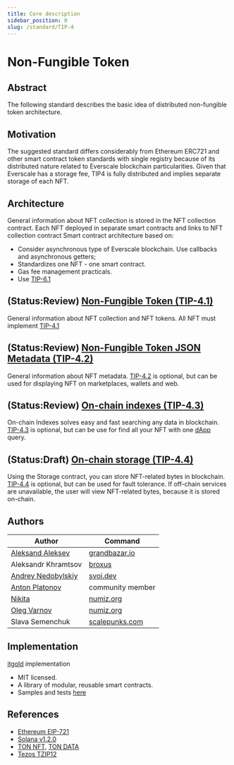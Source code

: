 ```yaml
---
title: Core description
sidebar_position: 0
slug: /standard/TIP-4
---
```


# Non-Fungible Token

## Abstract

The following standard describes the basic idea of distributed non-fungible token architecture.

## Motivation

The suggested standard differs considerably from Ethereum ERC721 and other smart contract token standards with single registry because of its distributed nature related to Everscale blockchain particularities.
Given that Everscale has a storage fee, TIP4  is fully distributed and implies separate storage of each NFT.

## Architecture

General information about NFT collection is stored in the NFT collection contract. Each NFT deployed in separate smart contracts and links to NFT collection contract Smart contract architecture based on:

- Consider asynchronous type of Everscale blockchain. Use callbacks and asynchronous getters;
- Standardizes one NFT - one smart contract. 
- Gas fee management practicals. 
- Use [TIP-6.1](./../TIP-6/1.md)

## (Status:Review) [Non-Fungible Token (TIP-4.1)](./../TIP-4/1.md)
General information about NFT collection and NFT tokens. All NFT must implement [TIP-4.1](./../TIP-4/1.md)

##  (Status:Review) [Non-Fungible Token JSON Metadata (TIP-4.2)](./../TIP-4/2.md)
General information about NFT metadata. [TIP-4.2](./../TIP-4/2.md) is optional, but can be used for displaying NFT on marketplaces, wallets and web.

##  (Status:Review) [On-chain indexes (TIP-4.3)](./../TIP-4/3.md)
On-chain Indexes solves easy and fast searching any data in blockchain. [TIP-4.3](./../TIP-4/3.md) is optional, but can be use for find all your NFT with one [dApp](https://main.ton.dev/graphql) query.

##  (Status:Draft) [On-chain storage (TIP-4.4)](./../TIP-4/4.md)
Using the Storage contract, you can store NFT-related bytes in blockchain. [TIP-4.4](./../TIP-4/4.md) is optional, but can be used for fault tolerance. If off-chain services are unavailable, the user will view NFT-related bytes, because it is stored on-chain.


## Authors
| Author                                          | Command                                  |
|-------------------------------------------------|------------------------------------------|
| [Aleksand Aleksev](mailto:rualekseev@gmail.com) | [grandbazar.io](https://grandbazar.io)   |
| Aleksandr Khramtsov                             | [broxus](https://broxus.com/)            |
| [Andrey Nedobylskiy](https://t.me/nedobylskiy)  | [svoi.dev](https://svoi.dev)             |
| [Anton Platonov](https://t.me/SuperArmor)       | community member                         |
| [Nikita](https://t.me/kokkekpek)                | [numiz.org](https://numiz.org/)          |
| [Oleg Varnov](https://t.me/id_xz)               | [numiz.org](https://numiz.org/)          |
| Slava Semenchuk                                 | [scalepunks.com](https://scalepunks.com) |


## Implementation

[itgold](https://github.com/itgoldio/everscale-tip) implementation

- MIT licensed.
- A library of modular, reusable  smart contracts.
- Samples and tests [here](https://github.com/itgoldio/everscale-tip-samples)

## References

- [Ethereum EIP-721](https://eips.ethereum.org/EIPS/eip-721)
- [Solana v1.2.0](https://docs.metaplex.com/token-metadata/specification)
- [TON NFT](https://github.com/ton-blockchain/TIPs/issues/62), [TON DATA](https://github.com/ton-blockchain/TIPs/issues/64)
- [Tezos TZIP12](https://gitlab.com/tezos/tzip/-/blob/master/proposals/tzip-12/tzip-12.md)
